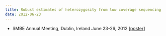 ```yaml
---
title: Robust estimates of heterozygosity from low coverage sequencing data. 
date: 2012-06-23
---
```

* SMBE Annual Meeting, Dublin, Ireland June 23-26, 2012 
[[poster](/assets/static/2012.06.14_BrycSMBE_Poster.pdf)]
